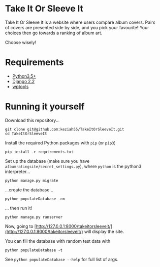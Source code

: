 # Take It Or Sleeve It

Take It Or Sleeve It is a website where users compare album covers.
Pairs of covers are presented side by side, and you pick your favourite!
Your choices then go towards a ranking of album art.

Choose wisely!


# Requirements

- [Python3.5+](https://www.python.org/download/releases/3.0/)
- [Django 2.2](https://www.djangoproject.com/)
- [wptools](https://pypi.org/project/wptools/)


# Running it yourself

Download this repository...
```
git clone git@github.com:keziah55/TakeItOrSleeveIt.git
cd TakeItOrSleeveIt
```

Install the required Python packages with `pip` (or `pip3`)
```
pip install -r requirements.txt
```

Set up the database (make sure you have `albumratingsite/secret_settings.py`), where `python` is the python3 interpreter...
```
python manage.py migrate
```
...create the database...
```
python populateDatabase -cm
```
... then run it!
```
python manage.py runserver
```

Now, going to [http://127.0.0.1:8000/takeitorsleeveit/](http://127.0.0.1:8000/takeitorsleeveit/) will display the site.

You can fill the database with random test data with
```
python populateDatabase -t
```
See `python populateDatabase --help` for full list of args.
